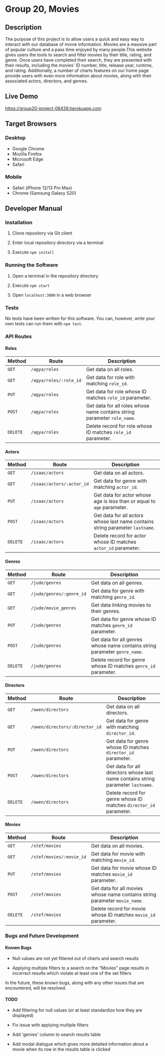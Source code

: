 # Group 20, Movies

## Description

The purpose of this project is to allow users a quick and easy way to interact with our database of movie information. Movies are a massive part of popular culture and a pass time enjoyed by many people.This website gives users the tools to search and filter movies by their title, rating, and genre. Once users have completed their search, they are presented with their results, including the movies' ID number, title, release year, runtime, and rating. Additionally, a number of charts features on our home page provide users with even more information about movies, along with their associated actors, directors, and genres.

## Live Demo

https://group20-project-08439.herokuapp.com

## Target Browsers

### Desktop

- Google Chrome
- Mozilla Firefox
- Microsoft Edge
- Safari

### Mobile

- Safari (iPhone 12/13 Pro Max)
- Chrome (Samsung Galaxy S20)

## Developer Manual

### Installation

1. Clone repository via Git client

2. Enter local repository directory via a terminal

3. Execute `npm install`

### Running the Software

1. Open a terminal in the repository directory

2. Execute `npm start`

3. Open `localhost:3000` in a web browser

### Tests

No tests have been written for this software. You can, however, write your own tests can run them with `npm test`.

### API Routes

#### Roles

| Method   | Route                  | Description                                                              |
| -------- | ---------------------- | ------------------------------------------------------------------------ |
| `GET`    | `/agya/roles`          | Get data on all roles.                                                   |
| `GET`    | `/agya/roles/:role_id` | Get data for role with matching `role_id`.                               |
| `PUT`    | `/agya/roles`          | Get data for role whose ID matches `role_id` parameter.                  |
| `POST`   | `/agya/roles`          | Get data for all roles whose name contains string parameter `role_name`. |
| `DELETE` | `/agya/roles`          | Delete record for role whose ID matches `role_id` parameter.             |

#### Actors

| Method   | Route                     | Description                                                                   |
| -------- | ------------------------- | ----------------------------------------------------------------------------- |
| `GET`    | `/isaac/actors`           | Get data on all actors.                                                       |
| `GET`    | `/isaac/actors/:actor_id` | Get data for genre with matching `actor_id`.                                  |
| `PUT`    | `/isaac/actors`           | Get data for actor whose age is less than or equal to `age` parameter.        |
| `POST`   | `/isaac/actors`           | Get data for all actors whose last name contains string parameter `lastname`. |
| `DELETE` | `/isaac/actors`           | Delete record for actor whose ID matches `actor_id` parameter.                |

#### Genres

| Method   | Route                    | Description                                                                |
| -------- | ------------------------ | -------------------------------------------------------------------------- |
| `GET`    | `/jude/genres`           | Get data on all genres.                                                    |
| `GET`    | `/jude/genres/:genre_id` | Get data for genre with matching `genre_id`.                               |
| `GET`    | `/jude/movie_genres`     | Get data linking movies to their genres.                                   |
| `PUT`    | `/jude/genres`           | Get data for genre whose ID matches `genre_id` parameter.                  |
| `POST`   | `/jude/genres`           | Get data for all genres whose name contains string parameter `genre_name`. |
| `DELETE` | `/jude/genres`           | Delete record for genre whose ID matches `genre_id` parameter.             |

#### Directors

| Method   | Route                          | Description                                                                      |
| -------- | ------------------------------ | -------------------------------------------------------------------------------- |
| `GET`    | `/owen/directors`              | Get data on all directors.                                                       |
| `GET`    | `/owen/directors/:director_id` | Get data for genre with matching `director_id`.                                  |
| `PUT`    | `/owen/directors`              | Get data for genre whose ID matches `director_id` parameter.                     |
| `POST`   | `/owen/directors`              | Get data for all directors whose last name contains string parameter `lastname`. |
| `DELETE` | `/owen/directors`              | Delete record for genre whose ID matches `director_id` parameter.                |

#### Movies

| Method   | Route                    | Description                                                                |
| -------- | ------------------------ | -------------------------------------------------------------------------- |
| `GET`    | `/stef/movies`           | Get data on all movies.                                                    |
| `GET`    | `/stef/movies/:movie_id` | Get data for movie with matching `movie_id`.                               |
| `PUT`    | `/stef/movies`           | Get data for movie whose ID matches `movie_id` parameter.                  |
| `POST`   | `/stef/movies`           | Get data for all movies whose name contains string parameter `movie_name`. |
| `DELETE` | `/stef/movies`           | Delete record for movie whose ID matches `movie_id` parameter.             |

### Bugs and Future Development

#### Known Bugs

- Null values are not yet filtered out of charts and search results

- Applying multiple filters to a search on the "Movies" page results in incorrect results which violate at least one of the set filters

In the future, these known bugs, along with any other issues that are encountered, will be resolved.

#### TODO

- Add filtering for null values (or at least standardize how they are displayed)

- Fix issue with applying multiple filters

- Add 'genres' column to search results table

- Add modal dialogue which gives more detailed information about a movie when its row in the results table is clicked
